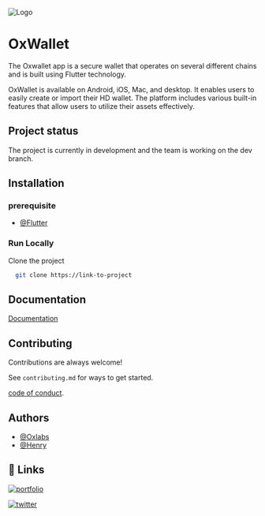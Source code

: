 ![Logo](https://raw.githubusercontent.com/Oxchanger/Token-Contract/main/32%20x32-01.png)

# OxWallet

The Oxwallet app is a secure wallet that operates on several different chains and is built using Flutter technology.

OxWallet is available on Android, iOS, Mac, and desktop. It enables users to easily create or import their HD wallet.
The platform includes various built-in features that allow users to utilize their assets effectively.

## Project status

The project is currently in development and the team is working on the dev branch.

## Installation

### prerequisite

- [@Flutter](https://docs.flutter.dev/get-started/install)

### Run Locally

Clone the project

```bash
  git clone https://link-to-project
```

## Documentation

[Documentation](https://app.gitbook.com/o/Caf8u4LdFUlFGMGfAjda/s/B6KStlWA84NgxyId9hFd/)

## Contributing

Contributions are always welcome!

See `contributing.md` for ways to get started.

[code of conduct](blob/main/CODE_OF_CONDUCT.md).

## Authors

- [@Oxlabs](https://github.com/oxchanger/)
- [@Henry](https://github.com/bobspange/)

## 🔗 Links

[![portfolio](https://raw.githubusercontent.com/Oxchanger/Token-Contract/main/32%20x32-01.png)](https://www.oxchanger.com/)

[![twitter](https://img.shields.io/badge/twitter-1DA1F2?style=for-the-badge&logo=twitter&logoColor=white)](https://twitter.com/Oxchangerco)
